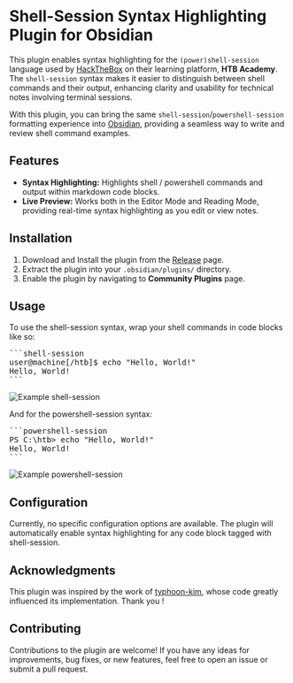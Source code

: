 # Shell-Session Syntax Highlighting Plugin for Obsidian

This plugin enables syntax highlighting for the `(power)shell-session` language used by [HackTheBox](https://www.hackthebox.com/) on their learning platform, **HTB Academy**. The `shell-session` syntax makes it easier to distinguish between shell commands and their output, enhancing clarity and usability for technical notes involving terminal sessions.

With this plugin, you can bring the same `shell-session`/`powershell-session` formatting experience into [Obsidian](https://obsidian.md/), providing a seamless way to write and review shell command examples.

## Features

- **Syntax Highlighting:** Highlights shell / powershell commands and output within markdown code blocks.
- **Live Preview:** Works both in the Editor Mode and Reading Mode, providing real-time syntax highlighting as you edit or view notes.

## Installation

1. Download and Install the plugin from the [Release](https://github.com/Z3rf0x/obsidian-shell-session-syntax-highlighter/releases) page.
2. Extract the plugin into your `.obsidian/plugins/` directory. 
3. Enable the plugin by navigating to **Community Plugins** page.

## Usage

To use the shell-session syntax, wrap your shell commands in code blocks like so:
<pre>```shell-session 
user@machine[/htb]$ echo "Hello, World!" 
Hello, World!
```</pre>

![Example shell-session](example.png)

And for the powershell-session syntax:
<pre>```powershell-session 
PS C:\htb> echo "Hello, World!" 
Hello, World!
```</pre>

![Example powershell-session](example_ps.png)

## Configuration

Currently, no specific configuration options are available. The plugin will automatically enable syntax highlighting for any code block tagged with shell-session.

## Acknowledgments

This plugin was inspired by the work of [typhoon-kim](https://github.com/typhoon-kim/obsidian-svelte-syntax-highlighter), whose code greatly influenced its implementation. Thank you !

## Contributing

Contributions to the plugin are welcome! If you have any ideas for improvements, bug fixes, or new features, feel free to open an issue or submit a pull request.